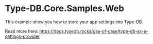 # Type-DB.Core.Samples.Web

This example show you how to store your app settings into Type-DB.

Read more here: <https://docs.typedb.rocks/use-of-case/type-db-as-a-settings-provider>
